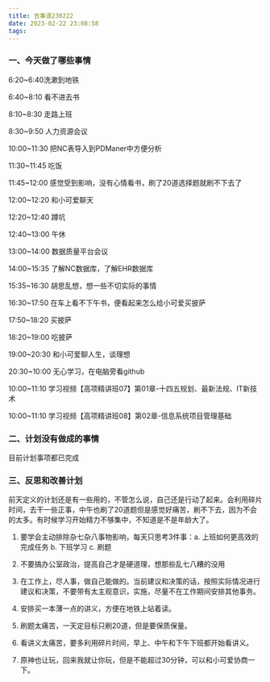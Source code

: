 ```yaml
---
title: 吉事语230222
date: 2023-02-22 23:08:58
tags:
---
```




### 一、今天做了哪些事情



6:20~6:40洗漱到地铁

6:40~8:10 看不进去书

8:10~8:30 走路上班



8:30~9:50 人力资源会议  

10:00~11:30 把NC表导入到PDManer中方便分析



11:30~11:45 吃饭

11:45~12:00 感觉受到影响，没有心情看书，刷了20道选择题就刷不下去了

12:00~12:20 和小可爱聊天

12:20~12:40 蹲坑

12:40~13:00 午休



13:00~14:00 数据质量平台会议

14:00~15:35 了解NC数据库，了解EHR数据库

15:35~16:30 胡思乱想，想一些不切实际的事情



16:30~17:50 在车上看不下午书，便看起来怎么给小可爱买披萨

17:50~18:20 买披萨

18:20~19:00 吃披萨

19:00~20:30 和小可爱聊人生，谈理想

20:30~10:00 无心学习，在电脑旁看github

10:00~11:10 学习视频【高项精讲班07】第01章-十四五规划、最新法规、IT新技术

10:00~11:10 学习视频【高项精讲班08】第02章-信息系统项目管理基础



### 二、计划没有做成的事情

目前计划事项都已完成



### 三、反思和改善计划

前天定义的计划还是有一些用的，不管怎么说，自己还是行动了起来。会利用碎片时间，去干一些正事，中午也刷了20道题但是感觉好痛苦，刷不下去，因为不会的太多。有时候学习开始精力不够集中，不知道是不是年龄大了。

1. 要学会主动排除杂七杂八事物影响，每天只思考3件事：a. 上班如何更高效的完成任务 b. 下班学习 c. 刷题

2. 不要搞办公室政治，提高自己才是硬道理，想那些乱七八糟的没用

3. 在工作上，尽人事，做自己能做的。当前建议和决策的话，按照实际情况进行建议和决策，不要带有太主观意识，实施，尽量不在工作期间安排其他事务。

4. 安排买一本薄一点的讲义，方便在地铁上站着读。
5. 刷题太痛苦，一天定目标只刷20道，但是要保质保量。
6. 看讲义太痛苦，要多利用碎片时间，早上、中午和下午下班都开始看讲义。

7. 原神也让玩，回来我就让你玩，但是不能超过30分钟，可以和小可爱协商一下。



